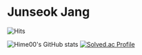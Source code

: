 # Junseok Jang 
![Hits](https://hits.seeyoufarm.com/api/count/incr/badge.svg?url=https%3A%2F%2Fgithub.com%2FHime00&count_bg=%23FFDAC7&title_bg=%23FFADAD&icon=&icon_color=%23E7E7E7&title=Visit&edge_flat=false)

![Hime00's GitHub stats](https://github-readme-stats.vercel.app/api?username=jsjang00&show_icons=true&theme=radical)
[![Solved.ac Profile](http://mazassumnida.wtf/api/v2/generate_badge?boj=00jun0102)](https://solved.ac/00jun0102/)
<!---
Hime00/Hime00 is a ✨ special ✨ repository because its `README.md` (this file) appears on your GitHub profile.
You can click the Preview link to take a look at your changes.
--->
